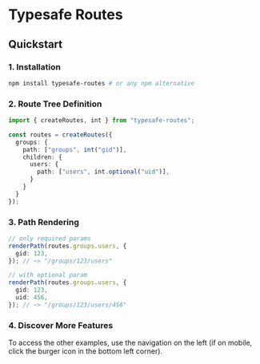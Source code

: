 # Typesafe Routes

## Quickstart

### 1. Installation

``` bash
npm install typesafe-routes # or any npm alternative
```

### 2. Route Tree Definition

``` ts
import { createRoutes, int } from "typesafe-routes";

const routes = createRoutes({
  groups: {
    path: ["groups", int("gid")],
    children: {
      users: {
        path: ["users", int.optional("uid")],
      }
    }
  }
});
```

### 3. Path Rendering

``` ts
// only required params
renderPath(routes.groups.users, {
  gid: 123,
}); // ~> "/groups/123/users"

// with optional param
renderPath(routes.groups.users, {
  gid: 123,
  uid: 456,
}); // ~> "/groups/123/users/456"
```

### 4. Discover More Features

To access the other examples, use the navigation on the left (if on mobile, click the burger icon in the bottom left corner).
